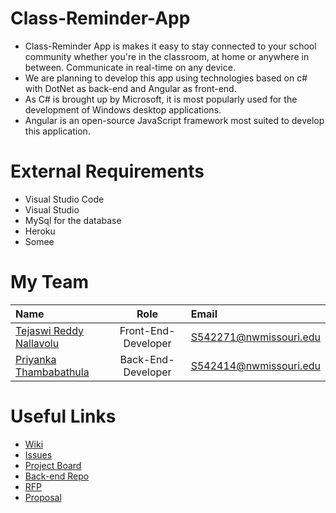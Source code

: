 # Class-Reminder-App

- Class-Reminder App is makes it easy to stay connected to your school community whether you're in the classroom, at home or anywhere in between. Communicate in real-time on any device.
- We are planning to develop this app using technologies based on c# with DotNet as back-end and Angular as front-end.
- As C# is brought up by Microsoft, it is most popularly used for the development of Windows desktop applications.
- Angular is an open-source JavaScript framework most suited to develop this application.

# External Requirements
- Visual Studio Code  
- Visual Studio  
- MySql for the database
- Heroku
- Somee

# My Team   
| Name      | Role | Email     |
| :---        |    :----:   | :---          
| [Tejaswi Reddy Nallavolu](https://github.com/TejaswiNallavolu)      | Front-End-Developer      | S542271@nwmissouri.edu   |
| [Priyanka Thambabathula](https://github.com/Priyanka1818)   | Back-End-Developer        | S542414@nwmissouri.edu      |

# Useful Links
- [Wiki](https://github.com/TejaswiNallavolu/angular-app-heroku/wiki)   
- [Issues](https://github.com/TejaswiNallavolu/angular-app-heroku/issues)
- [Project Board](https://github.com/TejaswiNallavolu/angular-app-heroku/projects/1)
- [Back-end Repo](https://github.com/TejaswiNallavolu/BackEnd-ClassReminderApp)
- [RFP](https://github.com/harshakurra123/ClassRemainder)
- [Proposal](https://github.com/TejaswiNallavolu/proposal)
